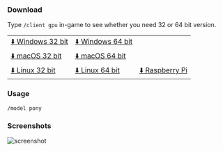 ### Download
Type `/client gpu` in-game to see whether you need 32 or 64 bit version.

||||
|--|--|--|
[:arrow_down: Windows 32 bit](/Pony/pony_win32.dll?raw=true)|[:arrow_down: Windows 64 bit](/Pony/pony_win64.dll?raw=true)
[:arrow_down: macOS 32 bit](/Pony/pony_mac32.dylib?raw=true)|[:arrow_down: macOS 64 bit](/Pony/pony_mac64.dylib?raw=true)
[:arrow_down: Linux 32 bit](/Pony/pony_nix32.so?raw=true)|[:arrow_down: Linux 64 bit](/Pony/pony_nix64.so?raw=true)|[:arrow_down: Raspberry Pi](/Pony/pony_rpi.so?raw=true)

### Usage

`/model pony`

### Screenshots

![screenshot](https://user-images.githubusercontent.com/6509348/114266919-736a6580-9a3c-11eb-8044-cf5ce9cb243b.png)
